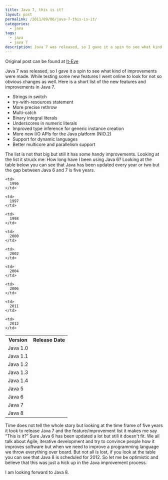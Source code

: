 ```yaml
---
title: Java 7, this is it?
layout: post
permalink: /2011/09/06/java-7-this-is-it/
categories:
  - java
tags:
  - java
  - java 7
description: Java 7 was released, so I gave it a spin to see what kind of improvements were made. While testing some new features I went online to look for not so obvious changes as well. Here is a short list of the new features and improvements in Java 7.
---
```

Original post can be found at [It-Eye][1]

Java 7 was released, so I gave it a spin to see what kind of improvements were made. While testing some new features I went online to look for not so obvious changes as well. Here is a short list of the new features and improvements in Java 7.

  * Strings in switch 
  * try-with-resources statement 
  * More precise rethrow 
  * Multi-catch 
  * Binary integral literals 
  * Underscores in numeric literals 
  * Improved type inference for generic instance creation 
  * More new I/O APIs for the Java platform (NIO.2) 
  * Support for dynamic languages 
  * Better multicore and parallelism support 

The list is not that big but still it has some handy improvements. Looking at the list it struck me: How long have I been using Java 6? Looking at the table below you can see that Java has been updated every year or two but the gap between Java 6 and 7 is five years. 

<table>
  <th>
    Version
  </th>
  
  <th>
    Release Date
  </th>
  
  <tr>
    <td>
      Java 1.0
    </td>
    
    <td>
      1996
    </td>
  </tr>
  
  <tr>
    <td>
      Java 1.1
    </td>
    
    <td>
      1997
    </td>
  </tr>
  
  <tr>
    <td>
      Java 1.2
    </td>
    
    <td>
      1998
    </td>
  </tr>
  
  <tr>
    <td>
      Java 1.3
    </td>
    
    <td>
      2000
    </td>
  </tr>
  
  <tr>
    <td>
      Java 1.4
    </td>
    
    <td>
      2002
    </td>
  </tr>
  
  <tr>
    <td>
      Java 5
    </td>
    
    <td>
      2004
    </td>
  </tr>
  
  <tr>
    <td>
      Java 6
    </td>
    
    <td>
      2006
    </td>
  </tr>
  
  <tr>
    <td>
      Java 7
    </td>
    
    <td>
      2011
    </td>
  </tr>
  
  <tr>
    <td>
      Java 8
    </td>
    
    <td>
      2012
    </td>
  </tr>
</table>

Time does not tell the whole story but looking at the time frame of five years it took to release Java 7 and the feature/improvement list it makes me say “This is it?” Sure Java 6 has been updated a lot but still it doesn't fit. We all talk about Agile, iterative development and try to convince people how it improves software but when we need to improve a programming language we throw everything over board. But not all is lost, if you look at the table you can see that Java 8 is scheduled for 2012. So let me be optimistic and believe that this was just a hick up in the Java improvement process. 

I am looking forward to Java 8.

 [1]: http://www.it-eye.nl/2011/09/06/java-7-this-is-it/